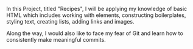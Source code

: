 In this Project, titled "Recipes", I will be applying my knowledge of basic HTML which includes working with elements, constructing boilerplates, styling text, creating lists, adding links and images. 

Along the way, I would also like to face my fear of Git and learn how to consistently make meaningful commits.

